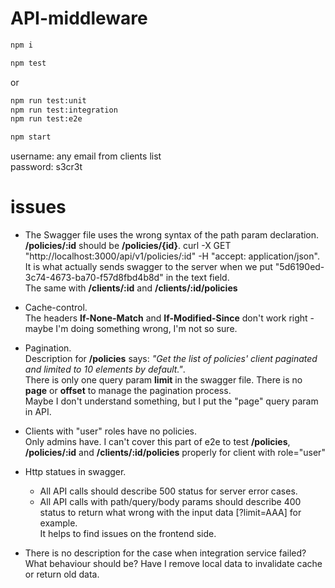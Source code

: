 # API-middleware
```sh
npm i
```
```sh
npm test
```
or
```sh
npm run test:unit
npm run test:integration
npm run test:e2e
```
```sh
npm start
```
username: any email from clients list   
password: s3cr3t   

# issues
- The Swagger file uses the wrong syntax of the path param declaration.  
**/policies/:id** should be **/policies/{id}**. 
curl -X GET "http://localhost:3000/api/v1/policies/:id" -H "accept: application/json". 
It is what actually sends swagger to the server when we put "5d6190ed-3c74-4673-ba70-f57d8fbd4b8d" in the text field.  
The same with **/clients/:id** and **/clients/:id/policies**

- Cache-control.  
The headers **If-None-Match** and **If-Modified-Since** don't work right - maybe I'm doing something wrong, I'm not so sure.

- Pagination.  
Description for **/policies** says: _"Get the list of policies' client paginated and limited to 10 elements by default."_.  
There is only one query param **limit** in the swagger file. There is no **page** or **offset** to manage the pagination process.  
Maybe I don't understand something, but I put the "page" query param in API.

- Clients with "user" roles have no policies.  
Only admins have. I can't cover this part of e2e to test **/policies**, **/policies/:id** and **/clients/:id/policies** properly for client with role="user"

- Http statues in swagger.  
    - All API calls should describe 500 status for server error cases.  
    - All API calls with path/query/body params should describe 400 status to return what wrong with the input data [?limit=AAA] for example.  
    It helps to find issues on the frontend side.

- There is no description for the case when integration service failed?  
 What behaviour should be? Have I remove local data to invalidate cache or return old data. 